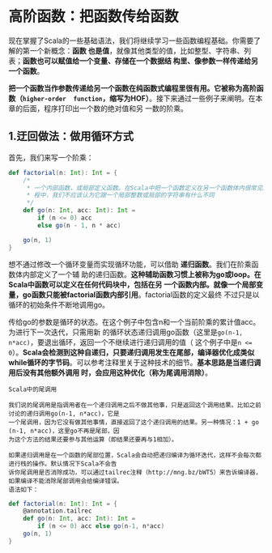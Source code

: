 高阶函数：把函数传给函数
================================================================================
现在掌握了Scala的一些基础语法，我们将继续学习一些函数编程基础。你需要了解的第一个新概念：**函数
也是值**，就像其他类型的值，比如整型、字符串、列表；**函数也可以赋值给一个变量、存储在一个数据结
构里、像参数一样传递给另一个函数**。

**把一个函数当作参数传递给另一个函数在纯函数式编程里很有用。它被称为高阶函数（`higher-order 
function`，缩写为HOF）**。接下来通过一些例子来阐明。在本章的后面，程序打印出一个数的绝对值和另
一数的阶乘。

## 1.迂回做法：做用循环方式
首先，我们来写一个阶乘：
```scala
def factorial(n: Int): Int = {
    /*
     * 一个内部函数，或局部定义函数。在Scala中把一个函数定义在另一个函数体内很常见。在函数式编
     * 程中，我们不应该认为它跟一个局部整数或局部的字符串有什么不同
     */
    def go(n: Int, acc: Int): Int = 
        if (n <= 0) acc 
        else go(n - 1, n * acc)

    go(n, 1)
}
```
想不通过修改一个循环变量而实现循环功能，可以借助 **递归函数**。我们在阶乘函数体内部定义了一个辅
助的递归函数。**这种辅助函数习惯上被称为go或loop。在Scala中函数可以定义在任何代码块中，包括在另
一个函数内部。就像一个局部变量，go函数只能被factorial函数内部引用**。factorial函数的定义最终
不过只是以循环的初始条件不断地调用go。

传给go的参数是循环的状态。在这个例子中包含n和一个当前阶乘的累计值acc。为进行下一次迭代，只需用新
的循环状态递归调用go函数（这里是`go(n-1, n*acc)`，要退出循环，返回一个不继续进行递归调用的值（
这个例子中是`n <= 0`）。**Scala会检测到这种自递归，只要递归调用发生在尾部，编译器优化成类似
while循环的字节码**。可以参考注释里关于这种技术的细节。**基本思路是当递归调用后没有其他额外调用
时，会应用这种优化（称为尾调用消除）**。
```
Scala中的尾调用

我们说的尾调用是指调用者在一个递归调用之后不做其他事，只是返回这个调用结果。比如之前讨论的递归调用go(n-1, n*acc)，它是
一个尾调用，因为它没有做其他事情，直接返回了这个递归调用的结果。另一种情况：1 + go (n-1, n*acc)，这里go不再是尾部，因
为这个方法的结果还要参与其他运算（即结果还要再与1相加）。

如果递归调用是在一个函数的尾部位置，Scala会自动把递归编译为循环迭代，这样不会每次都进行栈的操作。默认情况下Scala不会告
诉你尾调用是否消除成功，可以通过tailrec注释（http://mng.bz/bWT5）来告诉编译器，如果编译不能消除尾部调用会给编译错误。
语法如下：
```
```scala
def factorial(n: Int): Int = {
    @annotation.tailrec
    def go(n: Int, acc: Int): Int = 
        if (n <= 0) acc else go(n-1, n*acc)
    go(n, 1)
}
```






